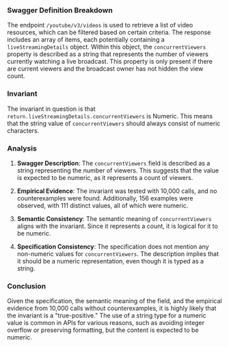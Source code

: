 ### Swagger Definition Breakdown
The endpoint `/youtube/v3/videos` is used to retrieve a list of video resources, which can be filtered based on certain criteria. The response includes an array of items, each potentially containing a `liveStreamingDetails` object. Within this object, the `concurrentViewers` property is described as a string that represents the number of viewers currently watching a live broadcast. This property is only present if there are current viewers and the broadcast owner has not hidden the view count.

### Invariant
The invariant in question is that `return.liveStreamingDetails.concurrentViewers` is Numeric. This means that the string value of `concurrentViewers` should always consist of numeric characters.

### Analysis
1. **Swagger Description**: The `concurrentViewers` field is described as a string representing the number of viewers. This suggests that the value is expected to be numeric, as it represents a count of viewers.

2. **Empirical Evidence**: The invariant was tested with 10,000 calls, and no counterexamples were found. Additionally, 156 examples were observed, with 111 distinct values, all of which were numeric.

3. **Semantic Consistency**: The semantic meaning of `concurrentViewers` aligns with the invariant. Since it represents a count, it is logical for it to be numeric.

4. **Specification Consistency**: The specification does not mention any non-numeric values for `concurrentViewers`. The description implies that it should be a numeric representation, even though it is typed as a string.

### Conclusion
Given the specification, the semantic meaning of the field, and the empirical evidence from 10,000 calls without counterexamples, it is highly likely that the invariant is a "true-positive." The use of a string type for a numeric value is common in APIs for various reasons, such as avoiding integer overflow or preserving formatting, but the content is expected to be numeric.
